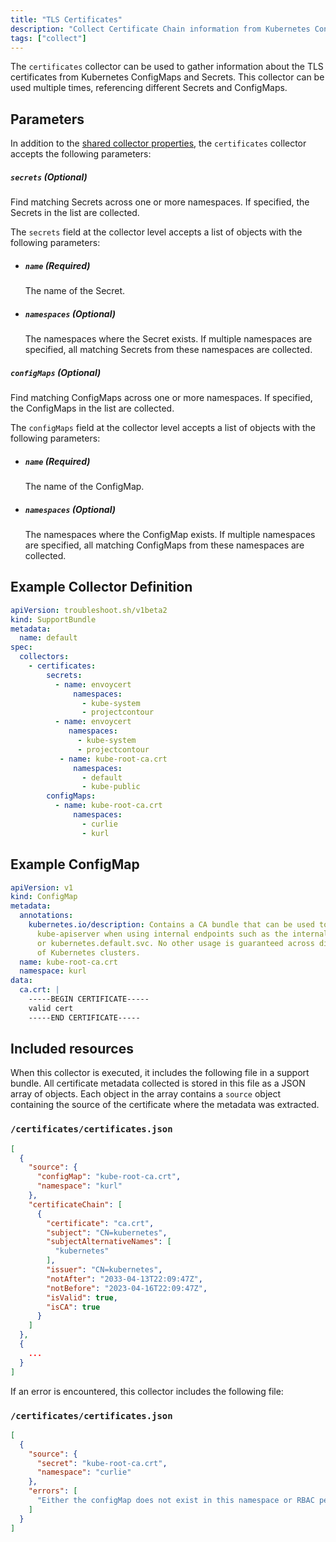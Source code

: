 ```yaml
---
title: "TLS Certificates"
description: "Collect Certificate Chain information from Kubernetes ConfigMaps and Secrets in collected output"
tags: ["collect"]
---
```



The `certificates` collector can be used to gather information about the TLS certificates from Kubernetes ConfigMaps and Secrets. This collector can be used multiple times, referencing different Secrets and ConfigMaps.

## Parameters

In addition to the [shared collector properties](https://troubleshoot.sh/docs/collect/collectors/#shared-properties), the `certificates` collector accepts the following parameters:

##### `secrets` (Optional)
Find matching Secrets across one or more namespaces.
If specified, the Secrets in the list are collected.

The `secrets` field at the collector level accepts a list of objects with the following parameters:
  - ##### `name` (Required)
    The name of the Secret.
  - ##### `namespaces` (Optional)
    The namespaces where the Secret exists. If multiple namespaces are specified, all matching Secrets from these namespaces are collected.


##### `configMaps` (Optional)
Find matching ConfigMaps across one or more namespaces.
If specified, the ConfigMaps in the list are collected.

The `configMaps` field at the collector level accepts a list of objects with the following parameters:
  - ##### `name` (Required)
    The name of the ConfigMap.
  - ##### `namespaces` (Optional)
    The namespaces where the ConfigMap exists. If multiple namespaces are specified, all matching ConfigMaps from these namespaces are collected.

## Example Collector Definition

```yaml
apiVersion: troubleshoot.sh/v1beta2
kind: SupportBundle
metadata:
  name: default
spec:
  collectors:
    - certificates: 
        secrets:
          - name: envoycert
              namespaces:
                - kube-system
                - projectcontour
          - name: envoycert
             namespaces:
               - kube-system
               - projectcontour
           - name: kube-root-ca.crt
              namespaces:
                - default
                - kube-public
        configMaps:
          - name: kube-root-ca.crt
              namespaces:
                - curlie
                - kurl
```

## Example ConfigMap

```yaml
apiVersion: v1
kind: ConfigMap
metadata:
  annotations:
    kubernetes.io/description: Contains a CA bundle that can be used to verify the
      kube-apiserver when using internal endpoints such as the internal service IP
      or kubernetes.default.svc. No other usage is guaranteed across distributions
      of Kubernetes clusters.
  name: kube-root-ca.crt
  namespace: kurl
data:
  ca.crt: |
    -----BEGIN CERTIFICATE-----
    valid cert
    -----END CERTIFICATE-----
```

## Included resources

When this collector is executed, it includes the following file in a support bundle. All certificate metadata collected is stored in this file as a JSON array of objects. Each object in the array contains a `source` object containing the source of the certificate where the metadata was extracted.

### `/certificates/certificates.json`

```json
[
  {
    "source": {
      "configMap": "kube-root-ca.crt",
      "namespace": "kurl"
    },
    "certificateChain": [
      {
        "certificate": "ca.crt",
        "subject": "CN=kubernetes",
        "subjectAlternativeNames": [
          "kubernetes"
        ],
        "issuer": "CN=kubernetes",
        "notAfter": "2033-04-13T22:09:47Z",
        "notBefore": "2023-04-16T22:09:47Z",
        "isValid": true,
        "isCA": true
      }
    ]
  },
  {
    ...
  } 
]
```

If an error is encountered, this collector includes the following file:

### `/certificates/certificates.json`

```json
[
  {
    "source": {
      "secret": "kube-root-ca.crt",
      "namespace": "curlie"
    },
    "errors": [
      "Either the configMap does not exist in this namespace or RBAC permissions are preventing certificate collection"
    ]
  }
]
```
